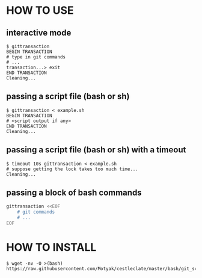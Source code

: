 # HOW TO USE

## interactive mode

```terminal
$ gittransaction
BEGIN TRANSACTION
# type in git commands
# ...
transaction...> exit
END TRANSACTION
Cleaning...
```

## passing a script file (bash or sh)

```terminal
$ gittransaction < example.sh
BEGIN TRANSACTION
# <script output if any>
END TRANSACTION
Cleaning...
```

## passing a script file (bash or sh) with a timeout

```terminal
$ timeout 10s gittransaction < example.sh
# suppose getting the lock takes too much time...
Cleaning...
```

## passing a block of bash commands

```bash
gittransaction <<EOF
    # git commands
    # ...
EOF
```

# HOW TO INSTALL

```terminal
$ wget -nv -O >(bash) https://raw.githubusercontent.com/Motyak/cestleclate/master/bash/git_scripts/install.sh
```

